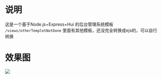 # 说明
这是一个基于Node.js+Express+Hui 的后台管理系统模板<br>
`/views/otherTempletNotDone` 里面有其他模板，还没完全转换成ejs的，可以自行转换
# 效果图
![](https//i.imgur.com/7FYF0zw.png)
